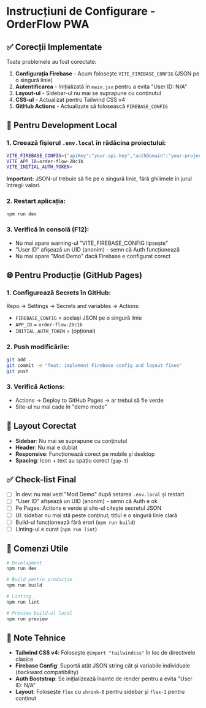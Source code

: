 # Instrucțiuni de Configurare - OrderFlow PWA

## ✅ Corecții Implementate

Toate problemele au fost corectate:

1. **Configurația Firebase** - Acum folosește `VITE_FIREBASE_CONFIG` (JSON pe o singură linie)
2. **Autentificarea** - Inițializată în `main.jsx` pentru a evita "User ID: N/A"
3. **Layout-ul** - Sidebar-ul nu mai se suprapune cu conținutul
4. **CSS-ul** - Actualizat pentru Tailwind CSS v4
5. **GitHub Actions** - Actualizate să folosească `FIREBASE_CONFIG`

## 🚀 Pentru Development Local

### 1. Creează fișierul `.env.local` în rădăcina proiectului:

```bash
VITE_FIREBASE_CONFIG={"apiKey":"your-api-key","authDomain":"your-project.firebaseapp.com","projectId":"your-project","storageBucket":"your-project.appspot.com","messagingSenderId":"123456789","appId":"1:123456789:web:abcdef123456","measurementId":"G-XXXXXXXXXX"}
VITE_APP_ID=order-flow-28c1b
VITE_INITIAL_AUTH_TOKEN=
```

**Important:** JSON-ul trebuie să fie pe o singură linie, fără ghilimele în jurul întregii valori.

### 2. Restart aplicația:

```bash
npm run dev
```

### 3. Verifică în consolă (F12):
- Nu mai apare warning-ul "VITE_FIREBASE_CONFIG lipsește"
- "User ID" afișează un UID (anonim) - semn că Auth funcționează
- Nu mai apare "Mod Demo" dacă Firebase e configurat corect

## 🌐 Pentru Producție (GitHub Pages)

### 1. Configurează Secrets în GitHub:
Repo → Settings → Secrets and variables → Actions:

- `FIREBASE_CONFIG` = același JSON pe o singură linie
- `APP_ID` = `order-flow-28c1b`
- `INITIAL_AUTH_TOKEN` = (opțional)

### 2. Push modificările:
```bash
git add .
git commit -m "feat: implement Firebase config and layout fixes"
git push
```

### 3. Verifică Actions:
- Actions → Deploy to GitHub Pages → ar trebui să fie verde
- Site-ul nu mai cade în "demo mode"

## 🎨 Layout Corectat

- **Sidebar**: Nu mai se suprapune cu conținutul
- **Header**: Nu mai e dublat
- **Responsive**: Funcționează corect pe mobile și desktop
- **Spacing**: Icon + text au spațiu corect (`gap-3`)

## ✅ Check-list Final

- [ ] În dev: nu mai vezi "Mod Demo" după setarea `.env.local` și restart
- [ ] "User ID" afișează un UID (anonim) - semn că Auth e ok
- [ ] Pe Pages: Actions e verde și site-ul citește secretul JSON
- [ ] UI: sidebar nu mai stă peste conținut; titlul e o singură linie clară
- [ ] Build-ul funcționează fără erori (`npm run build`)
- [ ] Linting-ul e curat (`npm run lint`)

## 🔧 Comenzi Utile

```bash
# Development
npm run dev

# Build pentru producție
npm run build

# Linting
npm run lint

# Preview build-ul local
npm run preview
```

## 📝 Note Tehnice

- **Tailwind CSS v4**: Folosește `@import "tailwindcss"` în loc de directivele clasice
- **Firebase Config**: Suportă atât JSON string cât și variabile individuale (backward compatibility)
- **Auth Bootstrap**: Se inițializează înainte de render pentru a evita "User ID: N/A"
- **Layout**: Folosește `flex` cu `shrink-0` pentru sidebar și `flex-1` pentru conținut
